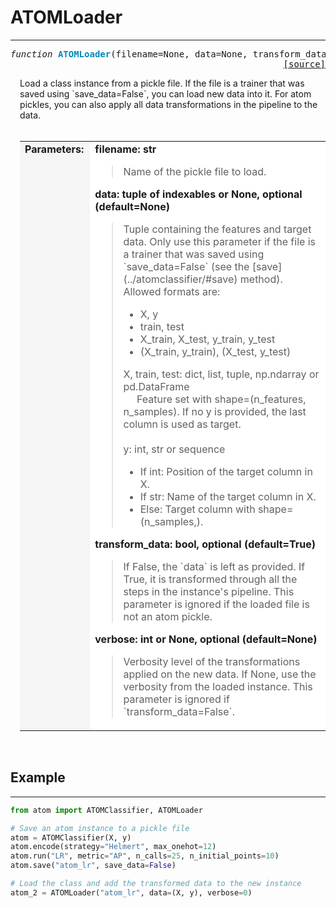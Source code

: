 # ATOMLoader
------------

<a name="atom"></a>
<pre><em>function</em> <strong style="color:#008AB8">ATOMLoader</strong>(filename=None, data=None, transform_data=True, verbose=None)
<div align="right"><a href="https://github.com/tvdboom/ATOM/blob/master/atom/api.py#L77">[source]</a></div></pre>
<div style="padding-left:3%">
Load a class instance from a pickle file. If the file is a trainer that
 was saved using `save_data=False`, you can load new data into it. For
 atom pickles, you can also apply all data transformations in the 
 pipeline to the data.
<br /><br />
<table width="100%">
<tr>
<td width="15%" style="vertical-align:top; background:#F5F5F5;"><strong>Parameters:</strong></td>
<td width="75%" style="background:white;">
<strong>filename: str</strong>
<blockquote>
Name of the pickle file to load.
</blockquote>
<strong>data: tuple of indexables or None, optional (default=None)</strong>
<blockquote>
Tuple containing the features and target data. Only use this parameter
 if the file is a trainer that was saved using `save_data=False` (see
 the [save](../atomclassifier/#save) method). Allowed formats are:
<ul>
<li>X, y</li>
<li>train, test</li>
<li>X_train, X_test, y_train, y_test</li>
<li>(X_train, y_train), (X_test, y_test)</li>
</ul>
X, train, test: dict, list, tuple, np.ndarray or pd.DataFrame<br>
&nbsp;&nbsp;&nbsp;&nbsp;
Feature set with shape=(n_features, n_samples). If no y is provided, the
 last column is used as target.<br><br>
y: int, str or sequence<br>
<ul>
<li>If int: Position of the target column in X.</li>
<li>If str: Name of the target column in X.</li>
<li>Else: Target column with shape=(n_samples,).</li>
</ul>
</blockquote>
<strong>transform_data: bool, optional (default=True)</strong>
<blockquote>
If False, the `data` is left as provided. If True, it is transformed
 through all the steps in the instance's pipeline. This parameter is
 ignored if the loaded file is not an atom pickle.
</blockquote>
<strong>verbose: int or None, optional (default=None)</strong>
<blockquote>
Verbosity level of the transformations applied on the new data. If
 None, use the verbosity from the loaded instance. This parameter
 is ignored if `transform_data=False`.
</blockquote>
</tr>
</table>
</div>
<br />



## Example
----------

```python
from atom import ATOMClassifier, ATOMLoader

# Save an atom instance to a pickle file
atom = ATOMClassifier(X, y)
atom.encode(strategy="Helmert", max_onehot=12)
atom.run("LR", metric="AP", n_calls=25, n_initial_points=10)
atom.save("atom_lr", save_data=False)

# Load the class and add the transformed data to the new instance
atom_2 = ATOMLoader("atom_lr", data=(X, y), verbose=0)
```
